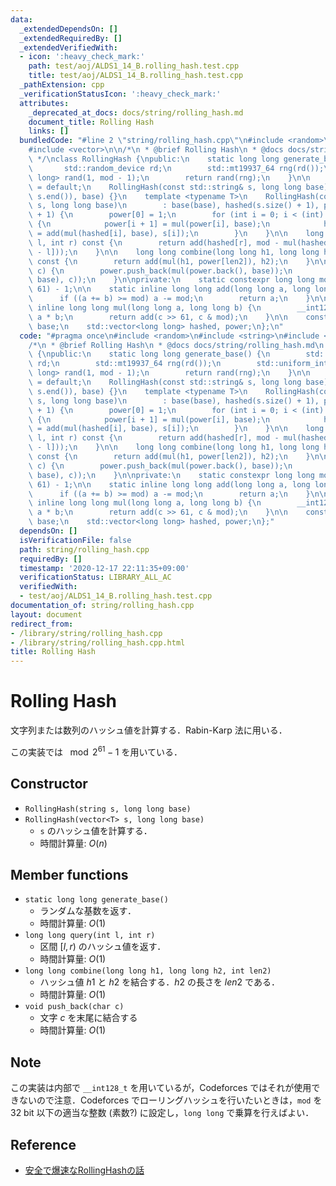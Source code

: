 ```yaml
---
data:
  _extendedDependsOn: []
  _extendedRequiredBy: []
  _extendedVerifiedWith:
  - icon: ':heavy_check_mark:'
    path: test/aoj/ALDS1_14_B.rolling_hash.test.cpp
    title: test/aoj/ALDS1_14_B.rolling_hash.test.cpp
  _pathExtension: cpp
  _verificationStatusIcon: ':heavy_check_mark:'
  attributes:
    _deprecated_at_docs: docs/string/rolling_hash.md
    document_title: Rolling Hash
    links: []
  bundledCode: "#line 2 \"string/rolling_hash.cpp\"\n#include <random>\n#include <string>\n\
    #include <vector>\n\n/*\n * @brief Rolling Hash\n * @docs docs/string/rolling_hash.md\n\
    \ */\nclass RollingHash {\npublic:\n    static long long generate_base() {\n \
    \       std::random_device rd;\n        std::mt19937_64 rng(rd());\n        std::uniform_int_distribution<long\
    \ long> rand(1, mod - 1);\n        return rand(rng);\n    }\n\n    RollingHash()\
    \ = default;\n    RollingHash(const std::string& s, long long base) : RollingHash(std::vector<char>(s.begin(),\
    \ s.end()), base) {}\n    template <typename T>\n    RollingHash(const std::vector<T>&\
    \ s, long long base)\n        : base(base), hashed(s.size() + 1), power(s.size()\
    \ + 1) {\n        power[0] = 1;\n        for (int i = 0; i < (int) s.size(); ++i)\
    \ {\n            power[i + 1] = mul(power[i], base);\n            hashed[i + 1]\
    \ = add(mul(hashed[i], base), s[i]);\n        }\n    }\n\n    long long query(int\
    \ l, int r) const {\n        return add(hashed[r], mod - mul(hashed[l], power[r\
    \ - l]));\n    }\n\n    long long combine(long long h1, long long h2, int len2)\
    \ const {\n        return add(mul(h1, power[len2]), h2);\n    }\n\n    void push_back(char\
    \ c) {\n        power.push_back(mul(power.back(), base));\n        hashed.push_back(add(mul(hashed.back(),\
    \ base), c));\n    }\n\nprivate:\n    static constexpr long long mod = (1LL <<\
    \ 61) - 1;\n\n    static inline long long add(long long a, long long b) {\n  \
    \      if ((a += b) >= mod) a -= mod;\n        return a;\n    }\n\n    static\
    \ inline long long mul(long long a, long long b) {\n        __int128_t c = (__int128_t)\
    \ a * b;\n        return add(c >> 61, c & mod);\n    }\n\n    const long long\
    \ base;\n    std::vector<long long> hashed, power;\n};\n"
  code: "#pragma once\n#include <random>\n#include <string>\n#include <vector>\n\n\
    /*\n * @brief Rolling Hash\n * @docs docs/string/rolling_hash.md\n */\nclass RollingHash\
    \ {\npublic:\n    static long long generate_base() {\n        std::random_device\
    \ rd;\n        std::mt19937_64 rng(rd());\n        std::uniform_int_distribution<long\
    \ long> rand(1, mod - 1);\n        return rand(rng);\n    }\n\n    RollingHash()\
    \ = default;\n    RollingHash(const std::string& s, long long base) : RollingHash(std::vector<char>(s.begin(),\
    \ s.end()), base) {}\n    template <typename T>\n    RollingHash(const std::vector<T>&\
    \ s, long long base)\n        : base(base), hashed(s.size() + 1), power(s.size()\
    \ + 1) {\n        power[0] = 1;\n        for (int i = 0; i < (int) s.size(); ++i)\
    \ {\n            power[i + 1] = mul(power[i], base);\n            hashed[i + 1]\
    \ = add(mul(hashed[i], base), s[i]);\n        }\n    }\n\n    long long query(int\
    \ l, int r) const {\n        return add(hashed[r], mod - mul(hashed[l], power[r\
    \ - l]));\n    }\n\n    long long combine(long long h1, long long h2, int len2)\
    \ const {\n        return add(mul(h1, power[len2]), h2);\n    }\n\n    void push_back(char\
    \ c) {\n        power.push_back(mul(power.back(), base));\n        hashed.push_back(add(mul(hashed.back(),\
    \ base), c));\n    }\n\nprivate:\n    static constexpr long long mod = (1LL <<\
    \ 61) - 1;\n\n    static inline long long add(long long a, long long b) {\n  \
    \      if ((a += b) >= mod) a -= mod;\n        return a;\n    }\n\n    static\
    \ inline long long mul(long long a, long long b) {\n        __int128_t c = (__int128_t)\
    \ a * b;\n        return add(c >> 61, c & mod);\n    }\n\n    const long long\
    \ base;\n    std::vector<long long> hashed, power;\n};"
  dependsOn: []
  isVerificationFile: false
  path: string/rolling_hash.cpp
  requiredBy: []
  timestamp: '2020-12-17 22:11:35+09:00'
  verificationStatus: LIBRARY_ALL_AC
  verifiedWith:
  - test/aoj/ALDS1_14_B.rolling_hash.test.cpp
documentation_of: string/rolling_hash.cpp
layout: document
redirect_from:
- /library/string/rolling_hash.cpp
- /library/string/rolling_hash.cpp.html
title: Rolling Hash
---
```

# Rolling Hash

文字列または数列のハッシュ値を計算する．Rabin-Karp 法に用いる．

この実装では $\mod 2^{61} - 1$ を用いている．

## Constructor

- `RollingHash(string s, long long base)`
- `RollingHash(vector<T> s, long long base)`
    - `s` のハッシュ値を計算する．
    - 時間計算量: $O(n)$

## Member functions

- `static long long generate_base()`
    - ランダムな基数を返す．
    - 時間計算量: $O(1)$
- `long long query(int l, int r)`
    - 区間 $[l, r)$ のハッシュ値を返す．
    - 時間計算量: $O(1)$
- `long long combine(long long h1, long long h2, int len2)`
    - ハッシュ値 $h1$ と $h2$ を結合する．$h2$ の長さを $len2$ である．
    - 時間計算量: $O(1)$
- `void push_back(char c)`
    - 文字 $c$ を末尾に結合する
    - 時間計算量: $O(1)$

## Note

この実装は内部で `__int128_t` を用いているが，Codeforces ではそれが使用できないので注意．Codeforces でローリングハッシュを行いたいときは，`mod` を 32 bit 以下の適当な整数 (素数?) に設定し，`long long` で乗算を行えばよい．

## Reference

- [安全で爆速なRollingHashの話](https://qiita.com/keymoon/items/11fac5627672a6d6a9f6)